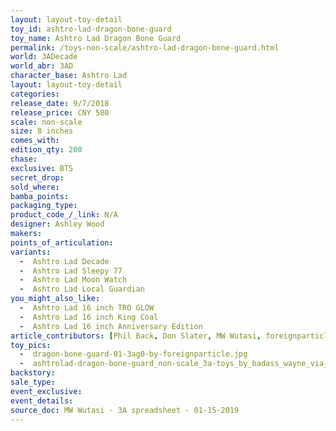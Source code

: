 ```yaml
---
layout: layout-toy-detail 
toy_id: ashtro-lad-dragon-bone-guard
toy_name: Ashtro Lad Dragon Bone Guard
permalink: /toys-non-scale/ashtro-lad-dragon-bone-guard.html
world: 3ADecade
world_abr: 3AD
character_base: Ashtro Lad
layout: layout-toy-detail
categories: 
release_date: 9/7/2018
release_price: CNY 580
scale: non-scale
size: 8 inches
comes_with: 
edition_qty: 200
chase: 
exclusive: BTS
secret_drop: 
sold_where: 
bamba_points: 
packaging_type: 
product_code_/_link: N/A
designer: Ashley Wood
makers: 
points_of_articulation: 
variants: 
  -  Ashtro Lad Decade
  -  Ashtro Lad Sleepy 77
  -  Ashtro Lad Moon Watch
  -  Ashtro Lad Local Guardian
you_might_also_like: 
  -  Ashtro Lad 16 inch TRO GLOW
  -  Ashtro Lad 16 inch King Coal
  -  Ashtro Lad 16 inch Anniversary Edition 
article_contributors: [Phil Back, Don Slater, MW Wutasi, foreignparticle, badass_wayne]
toy_pics: 
  -  dragon-bone-guard-01-3ag0-by-foreignparticle.jpg
  -  ashtrolad-dragon-bone-guard_non-scale_3a-toys_by_badass_wayne_via_instagram.jpg
backstory: 
sale_type: 
event_exclusive: 
event_details: 
source_doc: MW Wutasi - 3A spreadsheet - 01-15-2019
---
```

